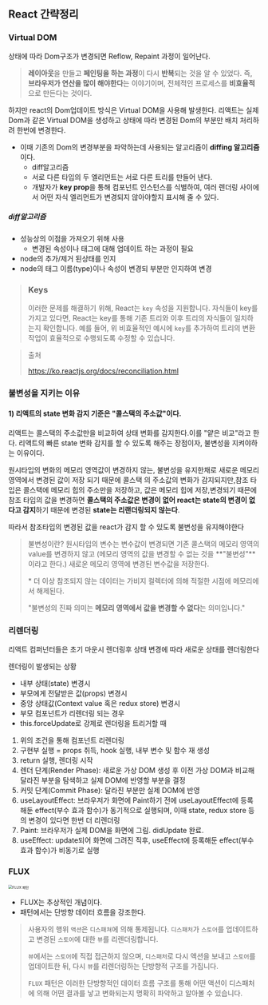 ## React 간략정리

###  Virtual DOM

상태에 따라 Dom구조가 변경되면 Reflow, Repaint 과정이 일어난다.

> **레이아웃**을 만들고 **페인팅을 하는 과정**이 다시 **반복**되는 것을 알 수 있었다. 즉, **브라우저가 연산을 많이 해야한다**는 이야기이며, 전체적인 프로세스를 **비효율적**으로 만든다는 것이다.

하지만 react의 Dom업데이트 방식은 Virtual DOM을 사용해 발생한다. 리액트는 실제 Dom과 같은 Virtual DOM을 생성하고 상태에 따라 변경된 Dom의 부분만 배치 처리하려 한번에 변경한다.

- 이때 기존의 Dom의 변경부분을 파악하는데 사용되는 알고리즘이 **diffing 알고리즘** 이다.
  - diff알고리즘
  - 서로 다른 타입의 두 엘리먼트는 서로 다른 트리를 만들어 낸다.
  - 개발자가 **key prop**을 통해 컴포넌트 인스턴스를 식별하여, 여러 렌더링 사이에서 어떤 자식 엘리먼트가 변경되지 않아야할지 표시해 줄 수 있다.

##### diff알고리즘

- 성능상의 이점을 가져오기 위해 사용
	- 변경된 속성이나 태그에 대해 업데이트 하는 과정이 필요
- node의 추가/제거 된상태를 인지
- node의 태그 이름(type)이나 속성이 변경되 부분만 인지하여 변경

> ### Keys
>
> 이러한 문제를 해결하기 위해, React는 `key` 속성을 지원합니다. 자식들이 key를 가지고 있다면, React는 key를 통해 기존 트리와 이후 트리의 자식들이 일치하는지 확인합니다. 예를 들어, 위 비효율적인 예시에 `key`를 추가하여 트리의 변환 작업이 효율적으로 수행되도록 수정할 수 있습니다.

> 출처
>
> https://ko.reactjs.org/docs/reconciliation.html

### 불변성을 지키는 이유

#### 1) 리액트의 state 변화 감지 기준은 "콜스택의 주소값"이다.

리액트는 콜스택의 주소값만을 비교하여 상태 변화를 감지한다.이를 "얕은 비교"라고 한다. 리액트의 빠른 state 변화 감지를 할 수 있도록 해주는 장점이자, 불변성을 지켜야하는 이유이다.

원시타입의 변화의 메모리 영역값이 변경하지 않는, 불변성을 유지한채로 새로운 메모리 영역에서 변경된 값이 저장 되기 때문에 콜스택 의 주소값의 변화가 감지되지만,참조 타입은 콜스택에 메모리 힙의 주소만을 저장하고, 값은 메모리 힙에 저장,변경되기 때믄에 참조 타입의 값을 변경하면 **콜스택의 주소값은 변경이 없어 react는 state의 변경이 없다고 감지**하기 때문에 변경된 **state는 리랜더링되지 않는다**.

따라서 참조타입의 변경된 값을 react가 감지 할 수 있도록 불변성을 유지해야한다

> 불변성이란? 원시타입의 변수는 변수값이 변경되면 기존 콜스택의 메모리 영역의 value를 변경하지 않고 (메모리 영역의 값을 변경할 수 없는 것을 **"불변성"**이라고 한다.) 새로운 메모리 영역에 변경된 변수값을 저장한다.
>
> \* 더 이상 참조되지 않는 데이터는 가비지 컬렉터에 의해 적절한 시점에 메모리에서 해제된다.
>
> "불변성의 진짜 의미는 **메모리 영역에서 값을 변경할 수 없다**는 의미입니다."

### 리렌더링

리액트 컴퍼넌터들은 초기 마운시 렌더링후 상태 변경에 따라 새로운 상태를 렌더링한다

렌더링이 발생되는 상황

- 내부 상태(state) 변경시
- 부모에게 전달받은 값(props) 변경시
- 중앙 상태값(Context value 혹은 redux store) 변경시
- 부모 컴포넌트가 리렌더링 되는 경우
- this.forceUpdate로 강제로 렌더링을 트리거할 때

1. 위의 조건을 통해 컴포넌트 리렌더링
2. 구현부 실행 = props 취득, hook 실행, 내부 변수 및 함수 재 생성
3. return 실행, 렌더링 시작
4. 렌더 단계(Render Phase): 새로운 가상 DOM 생성 후 이전 가상 DOM과 비교해 달라진 부분을 탐색하고 실제 DOM에 반영할 부분을 결정
5. 커밋 단계(Commit Phase): 달라진 부분만 실제 DOM에 반영
6. useLayoutEffect: 브라우저가 화면에 Paint하기 전에 useLayoutEffect에 등록해둔 effect(부수 효과 함수)가 동기적으로 실행되며, 이때 state, redux store 등의 변경이 있다면 한번 더 리렌더링
7. Paint: 브라우저가 실제 DOM을 화면에 그림. didUpdate 완료.
8. useEffect: update되어 화면에 그려진 직후, useEffect에 등록해둔 effect(부수 효과 함수)가 비동기로 실행
### FLUX

<img src="https://github.com/poohghg/prepare_frontend_interview/raw/main/images/flux1.PNG" alt="FLUX 패턴" style="zoom:50%;" />

- FLUX는 추상적인 개념이다. 
- 패턴에서는 단방향 데이터 흐름을 강조한다.

> 사용자의 행위 `액션`은 `디스패쳐`에 의해 통제됩니다. `디스패처`가 `스토어`를 업데이트하고 변경된 `스토어`에 대한 `뷰`를 리렌더링합니다.
>
> `뷰`에서는 `스토어`에 직접 접근하지 않으며, `디스패처`로 다시 액션을 보내고 `스토어`를 업데이트한 뒤, 다시 `뷰`를 리렌더링하는 단방향적 구조를 가집니다.
>
> `FLUX` 패턴은 이러한 단방향적인 데이터 흐름 구조를 통해 어떤 액션이 디스패처에 의해 어떤 결과를 낳고 변화되는지 명확히 파악하고 알아볼 수 있습니다.

